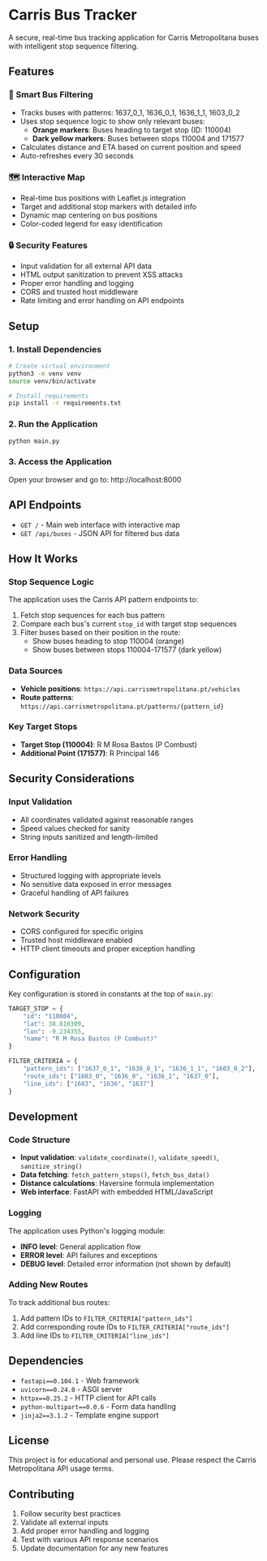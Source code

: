 # Carris Bus Tracker

A secure, real-time bus tracking application for Carris Metropolitana buses with intelligent stop sequence filtering.

## Features

### 🚌 Smart Bus Filtering
- Tracks buses with patterns: 1637_0_1, 1636_0_1, 1636_1_1, 1603_0_2
- Uses stop sequence logic to show only relevant buses:
  - **Orange markers**: Buses heading to target stop (ID: 110004)
  - **Dark yellow markers**: Buses between stops 110004 and 171577
- Calculates distance and ETA based on current position and speed
- Auto-refreshes every 30 seconds

### 🗺️ Interactive Map
- Real-time bus positions with Leaflet.js integration
- Target and additional stop markers with detailed info
- Dynamic map centering on bus positions
- Color-coded legend for easy identification

### 🔒 Security Features
- Input validation for all external API data
- HTML output sanitization to prevent XSS attacks
- Proper error handling and logging
- CORS and trusted host middleware
- Rate limiting and error handling on API endpoints

## Setup

### 1. Install Dependencies
```bash
# Create virtual environment
python3 -m venv venv
source venv/bin/activate

# Install requirements
pip install -r requirements.txt
```

### 2. Run the Application
```bash
python main.py
```

### 3. Access the Application
Open your browser and go to: http://localhost:8000

## API Endpoints

- `GET /` - Main web interface with interactive map
- `GET /api/buses` - JSON API for filtered bus data

## How It Works

### Stop Sequence Logic
The application uses the Carris API pattern endpoints to:
1. Fetch stop sequences for each bus pattern
2. Compare each bus's current `stop_id` with target stop sequences
3. Filter buses based on their position in the route:
   - Show buses heading to stop 110004 (orange)
   - Show buses between stops 110004-171577 (dark yellow)

### Data Sources
- **Vehicle positions**: `https://api.carrismetropolitana.pt/vehicles`
- **Route patterns**: `https://api.carrismetropolitana.pt/patterns/{pattern_id}`

### Key Target Stops
- **Target Stop (110004)**: R M Rosa Bastos (P Combust)
- **Additional Point (171577)**: R Principal 146

## Security Considerations

### Input Validation
- All coordinates validated against reasonable ranges
- Speed values checked for sanity
- String inputs sanitized and length-limited

### Error Handling
- Structured logging with appropriate levels
- No sensitive data exposed in error messages
- Graceful handling of API failures

### Network Security
- CORS configured for specific origins
- Trusted host middleware enabled
- HTTP client timeouts and proper exception handling

## Configuration

Key configuration is stored in constants at the top of `main.py`:
```python
TARGET_STOP = {
    "id": "110004",
    "lat": 38.810309,
    "lon": -9.234355,
    "name": "R M Rosa Bastos (P Combust)"
}

FILTER_CRITERIA = {
    "pattern_ids": ["1637_0_1", "1636_0_1", "1636_1_1", "1603_0_2"],
    "route_ids": ["1603_0", "1636_0", "1636_1", "1637_0"],
    "line_ids": ["1603", "1636", "1637"]
}
```

## Development

### Code Structure
- **Input validation**: `validate_coordinate()`, `validate_speed()`, `sanitize_string()`
- **Data fetching**: `fetch_pattern_stops()`, `fetch_bus_data()`
- **Distance calculations**: Haversine formula implementation
- **Web interface**: FastAPI with embedded HTML/JavaScript

### Logging
The application uses Python's logging module:
- **INFO level**: General application flow
- **ERROR level**: API failures and exceptions
- **DEBUG level**: Detailed error information (not shown by default)

### Adding New Routes
To track additional bus routes:
1. Add pattern IDs to `FILTER_CRITERIA["pattern_ids"]`
2. Add corresponding route IDs to `FILTER_CRITERIA["route_ids"]`
3. Add line IDs to `FILTER_CRITERIA["line_ids"]`

## Dependencies

- `fastapi==0.104.1` - Web framework
- `uvicorn==0.24.0` - ASGI server
- `httpx==0.25.2` - HTTP client for API calls
- `python-multipart==0.0.6` - Form data handling
- `jinja2==3.1.2` - Template engine support

## License

This project is for educational and personal use. Please respect the Carris Metropolitana API usage terms.

## Contributing

1. Follow security best practices
2. Validate all external inputs
3. Add proper error handling and logging
4. Test with various API response scenarios
5. Update documentation for any new features